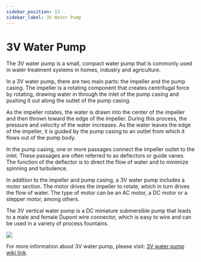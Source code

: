 ```yaml
---
sidebar_position: 13
sidebar_label: 3V Water Pump
---
```


# 3V Water Pump

The 3V water pump is a small, compact water pump that is commonly used in water treatment systems in homes, industry and agriculture.

In a 3V water pump, there are two main parts: the impeller and the pump casing. The impeller is a rotating component that creates centrifugal force by rotating, drawing water in through the inlet of the pump casing and pushing it out along the outlet of the pump casing.

As the impeller rotates, the water is drawn into the center of the impeller and then thrown toward the edge of the impeller. During this process, the pressure and velocity of the water increases. As the water leaves the edge of the impeller, it is guided by the pump casing to an outlet from which it flows out of the pump body.

In the pump casing, one or more passages connect the impeller outlet to the inlet. These passages are often referred to as deflectors or guide vanes. The function of the deflector is to direct the flow of water and to minimize spinning and turbulence.

In addition to the impeller and pump casing, a 3V water pump includes a motor section. The motor drives the impeller to rotate, which in turn drives the flow of water. The type of motor can be an AC motor, a DC motor or a stepper motor, among others.

The 3V vertical water pump is a DC miniature submersible pump that leads to a male and female Dupont wire connector, which is easy to wire and can be used in a variety of process fountains.

![](https://wiki-media-ef.oss-cn-hongkong.aliyuncs.com/docs/microbit/wisdom-life/microbit-smart-greenhouse-kit/images/microbit-greenhouse-hardware-introduction-04.png)

For more information about 3V water pump, please visit: [3V water pump wiki link](https://wiki.elecfreaks.com/en/microbit/sensor/octopus-sensors/output/3V_vertical_water_pump/).
